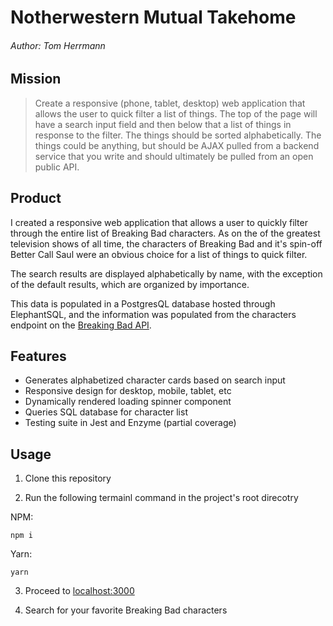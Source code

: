 # Notherwestern Mutual Takehome

###### Author: Tom Herrmann

## Mission

> Create a responsive (phone, tablet, desktop) web application that allows the user to quick filter a list of things. The top of the page will have a search input field and then below that a list of things in response to the filter. The things should be sorted alphabetically. The things could be anything, but should be AJAX pulled from a backend service that you write and should ultimately be pulled from an open public API.

## Product

I created a responsive web application that allows a user to quickly filter through the entire list of Breaking Bad characters. As on the of the greatest television shows of all time, the characters of Breaking Bad and it's spin-off Better Call Saul were an obvious choice for a list of things to quick filter.

The search results are displayed alphabetically by name, with the exception of the default results, which are organized by importance.

This data is populated in a PostgresQL database hosted through ElephantSQL, and the information was populated from the characters endpoint on the [Breaking Bad API](https://breakingbadapi.com/).

## Features

- Generates alphabetized character cards based on search input
- Responsive design for desktop, mobile, tablet, etc
- Dynamically rendered loading spinner component
- Queries SQL database for character list
- Testing suite in Jest and Enzyme (partial coverage)

## Usage

1. Clone this repository

2. Run the following termainl command in the project's root direcotry

NPM:

```
npm i
```

Yarn:

```
yarn
```

3. Proceed to [localhost:3000](http://localhost:3000/)

4. Search for your favorite Breaking Bad characters
